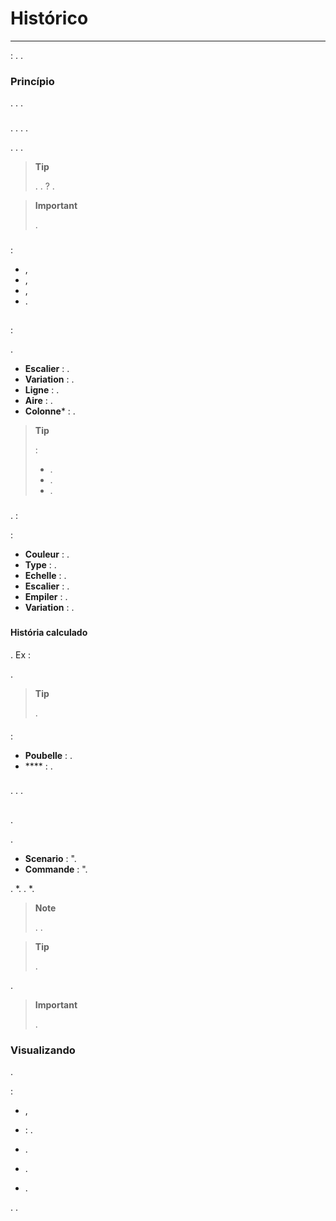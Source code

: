 # Histórico
****

 : . . 

### Princípio

. . .

### 

. . . .

. . .

> **Tip**
>
> . .  ? .

> **Important**
>
> .

### 

 :

- ,
- ,
- ,
- .

## 

 :

.

- **Escalier** : .
- **Variation** : .
- **Ligne** : .
- **Aire** : .
- **Colonne**\* : .

> **Tip**
>
> :
> - .
> - .
> - .


### 

.  :

 :
- **Couleur** : .
- **Type** : .
- **Echelle** : .
- **Escalier** : .
- **Empiler** : .
- **Variation** : .

### 



#### História calculado

.
Ex :


.

> **Tip**
>
> .

#### 

 :

- **Poubelle** : .
- **** : .

### 

. . .

## 

.

.

- **Scenario** : ".
- **Commande** : ".

. *. .
*.

> **Note**
>
> . .

> **Tip**
>
> .

.

> **Important**
>
> .

### Visualizando

.

:

- ,
- : .
- .

- .
- .

. .